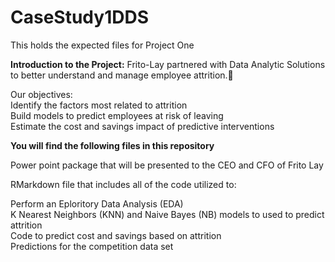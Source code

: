 # CaseStudy1DDS
This holds the expected files for Project One


**Introduction to the Project:**
Frito-Lay partnered with Data Analytic Solutions to better understand and manage employee attrition.

Our objectives:  
   Identify the factors most related to attrition  
   Build models to predict employees at risk of leaving  
   Estimate the cost and savings impact of predictive interventions  

**You will find the following files in this repository**

Power point package that will be presented to the CEO and CFO of Frito Lay

RMarkdown file that includes all of the code utilized to:

   Perform an Eploritory Data Analysis (EDA)  
   K Nearest Neighbors (KNN) and Naive Bayes (NB) models to used to predict attrition  
   Code to predict cost and savings based on attrition  
   Predictions for the competition data set  

